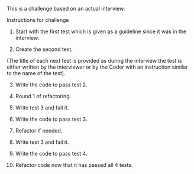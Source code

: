 This is a challenge based on an actual interview.

Instructions for challenge

1. Start with the first test which is given as a guideline since it was in the interview.

2. Create the second test. 

(The title of each next test is provided as during the interview the test is either written by the interviewer or by the Coder with an instruction similar to the name of the test).

3. Write the code to pass test 2.

4. Round 1 of refactoring.


5. Write test 3 and fail it.


6. Write the code to pass test 3.


7. Refactor if needed.


8. Write test 3 and fail it.


9. Write the code to pass test 4.


10. Refactor code now that it has passed all 4 tests.
